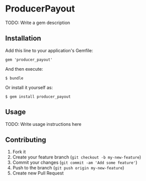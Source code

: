 # ProducerPayout

TODO: Write a gem description

## Installation

Add this line to your application's Gemfile:

    gem 'producer_payout'

And then execute:

    $ bundle

Or install it yourself as:

    $ gem install producer_payout

## Usage

TODO: Write usage instructions here

## Contributing

1. Fork it
2. Create your feature branch (`git checkout -b my-new-feature`)
3. Commit your changes (`git commit -am 'Add some feature'`)
4. Push to the branch (`git push origin my-new-feature`)
5. Create new Pull Request
